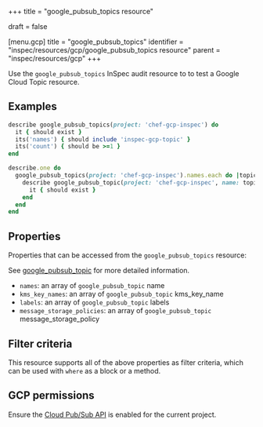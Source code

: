 +++
title = "google_pubsub_topics resource"

draft = false


[menu.gcp]
title = "google_pubsub_topics"
identifier = "inspec/resources/gcp/google_pubsub_topics resource"
parent = "inspec/resources/gcp"
+++

Use the `google_pubsub_topics` InSpec audit resource to to test a Google Cloud Topic resource.

## Examples

```ruby
describe google_pubsub_topics(project: 'chef-gcp-inspec') do
  it { should exist }
  its('names') { should include 'inspec-gcp-topic' }
  its('count') { should be >=1 }
end

describe.one do
  google_pubsub_topics(project: 'chef-gcp-inspec').names.each do |topic_name|
    describe google_pubsub_topic(project: 'chef-gcp-inspec', name: topic_name) do
      it { should exist }
    end
  end
end
```

## Properties

Properties that can be accessed from the `google_pubsub_topics` resource:

See [google_pubsub_topic](google_pubsub_topic) for more detailed information.

  * `names`: an array of `google_pubsub_topic` name
  * `kms_key_names`: an array of `google_pubsub_topic` kms_key_name
  * `labels`: an array of `google_pubsub_topic` labels
  * `message_storage_policies`: an array of `google_pubsub_topic` message_storage_policy

## Filter criteria

This resource supports all of the above properties as filter criteria, which can be used
with `where` as a block or a method.

## GCP permissions

Ensure the [Cloud Pub/Sub API](https://console.cloud.google.com/apis/library/pubsub.googleapis.com/) is enabled for the current project.

